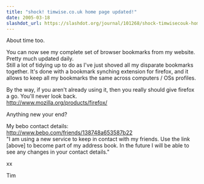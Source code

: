 ```yaml
---
title: "shock! timwise.co.uk home page updated!"
date: 2005-03-18
slashdot_url: https://slashdot.org/journal/101268/shock-timwisecouk-home-page-updated
---
```


<p>About time too.</p>
<p>You can now see my complete set of browser bookmarks from my website. Pretty much updated daily.<br>Still a lot of tidying up to do as I've just shoved all my disparate bookmarks together. It's done with a bookmark synching extension for firefox, and it allows to keep all my bookmarks the same across computers / OSs profiles.</p>
<p>By the way, if you aren't already using it, then you really should give firefox a go. You'll never look back.<br><a href="http://www.mozilla.org/products/firefox/">http://www.mozilla.org/products/firefox/</a></p>
<p>Anything new your end?</p>
<p>My bebo contact details:<br><a href="http://www.bebo.com/friends/138748a653587b22">http://www.bebo.com/friends/138748a653587b22</a><br>"I am using a new service to keep in contact with my friends. Use the link [above] to become part of my address book. In the future I will be able to see any changes in your contact details."</p>
<p>xx</p>
<p>Tim</p>

